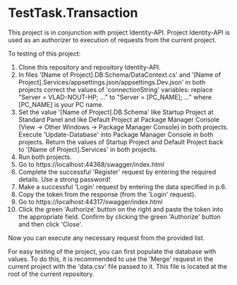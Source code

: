 # TestTask.Transaction
 
This project is in conjunction with project Identity-API. Project Identity-API is used as an authorizer to execution of requests from the current project.

To testing of this project:
1. Clone this repository and repository Identity-API.
2. In files '[Name of Project].DB.Schema/DataContext.cs' and '[Name of Project].Services/appsettings.json/appsettings.Dev.json' in both projects correct the values of 'connectionString' variables: replace "Server = VLAD-NOUT-HP; ..." to "Server = [PC_NAME]; ..." where [PC_NAME] is your PC name.
3. Set the value '[Name of Project].DB.Schema' like Startup Project at Standard Panel and like Default Project at Package Manager Console (View -> Other Windows -> Package Manager Console) in both projects. Execute 'Update-Database' into Package Manager Console in both projects. Return the values of Startup Project and Default Project back to '[Name of Project].Services' in both projects.
4. Run both projects.
5. Go to https://localhost:44368/swagger/index.html
6. Complete the successful 'Register' request by entering the required details. Use a strong password!
7. Make a successful 'Login' request by entering the data specified in p.6.
8. Copy the token from the response (from the 'Login' request).
9. Go to https://localhost:44317/swagger/index.html
10. Click the green 'Authorize' button on the right and paste the token into the appropriate field. Confirm by clicking the green 'Authorize' button and then click 'Close'.

Now you can execute any necessary request from the provided list.

For easy testing of the project, you can first populate the database with values. To do this, it is recommended to use the 'Merge' request in the current project with the 'data.csv' file passed to it. This file is located at the root of the current repository.
